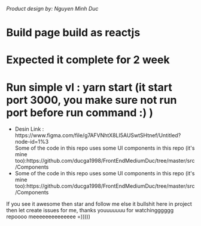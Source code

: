 <i>Product design by: Nguyen Minh Duc</i>
# Build page build as reactjs
# Expected it complete for 2 week
# Run simple vl : yarn start (it start port 3000, you make sure not run port before run command :) )
<ul>
 <li>
  Desin Link : https://www.figma.com/file/g7AFVNhtX8LI5AUSwtSHtnef/Untitled?node-id=1%3<br/>
 Some of the code in this repo uses some UI components in this repo (it's mine too):https://github.com/ducga1998/FrontEndMediumDuc/tree/master/src/Components
 </li>
 <li>
 Some of the code in this repo uses some UI components in this repo (it's mine too):https://github.com/ducga1998/FrontEndMediumDuc/tree/master/src/Components
 </li>
 
</ul>
If you see it awesome then star and follow me else it bullshit here in project then let create issues for me, thanks youuuuuuu for watchingggggg repoooo meeeeeeeeeeeeee =)))))


<!-- @import "[TOC]" {cmd="toc" depthFrom=1 depthTo=6 orderedList=false} -->
